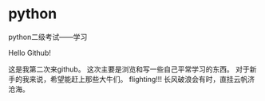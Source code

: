 # python
python二级考试——学习


Hello Github!

这是我第二次来github。
这次主要是浏览和写一些自己平常学习的东西。
对于新手的我来说，希望能赶上那些大牛们。
flighting!!!
长风破浪会有时，直挂云帆济沧海。
